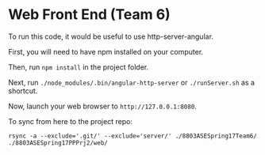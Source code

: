 # Web Front End (Team 6)

To run this code, it would be useful to use http-server-angular.

First, you will need to have npm installed on your computer.

Then, run ``npm install`` in the project folder.

Next, run ``./node_modules/.bin/angular-http-server`` or ``./runServer.sh`` as a shortcut.

Now, launch your web browser to ``http://127.0.0.1:8080``.

To sync from here to the project repo:

    rsync -a --exclude='.git/' --exclude='server/' ./8803ASESpring17Team6/ ./8803ASESpring17PPPrj2/web/